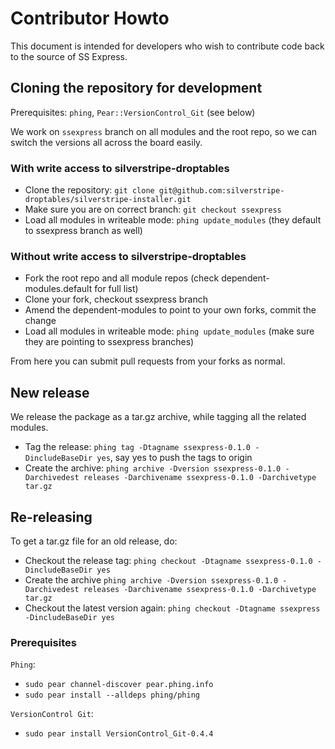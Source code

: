 # Contributor Howto

This document is intended for developers who wish to contribute code back to the source of SS Express.

## Cloning the repository for development

Prerequisites: `phing`, `Pear::VersionControl_Git` (see below)

We work on `ssexpress` branch on all modules and the root repo, so we can switch the versions all across the board easily.

### With write access to silverstripe-droptables

* Clone the repository: `git clone git@github.com:silverstripe-droptables/silverstripe-installer.git`
* Make sure you are on correct branch: `git checkout ssexpress`
* Load all modules in writeable mode: `phing update_modules` (they default to ssexpress branch as well)

### Without write access to silverstripe-droptables

* Fork the root repo and all module repos (check dependent-modules.default for full list)
* Clone your fork, checkout ssexpress branch
* Amend the dependent-modules to point to your own forks, commit the change
* Load all modules in writeable mode: `phing update_modules` (make sure they are pointing to ssexpress branches)

From here you can submit pull requests from your forks as normal.

## New release

We release the package as a tar.gz archive, while tagging all the related modules.

* Tag the release: `phing tag -Dtagname ssexpress-0.1.0 -DincludeBaseDir yes`, say yes to push the tags to origin
* Create the archive: `phing archive -Dversion ssexpress-0.1.0 -Darchivedest releases -Darchivename ssexpress-0.1.0 -Darchivetype tar.gz`

## Re-releasing

To get a tar.gz file for an old release, do:

* Checkout the release tag: `phing checkout -Dtagname ssexpress-0.1.0 -DincludeBaseDir yes`
* Create the archive `phing archive -Dversion ssexpress-0.1.0 -Darchivedest releases -Darchivename ssexpress-0.1.0 -Darchivetype tar.gz`
* Checkout the latest version again: `phing checkout -Dtagname ssexpress -DincludeBaseDir yes`

### Prerequisites

`Phing`:

* `sudo pear channel-discover pear.phing.info`
* `sudo pear install --alldeps phing/phing`

`VersionControl Git`:

* `sudo pear install VersionControl_Git-0.4.4`
